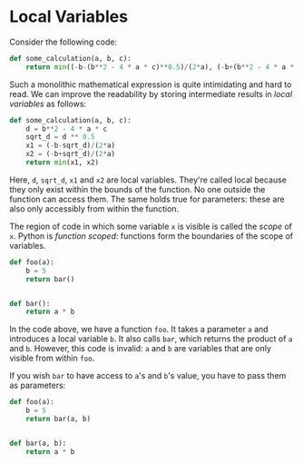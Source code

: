 # Local Variables

Consider the following code:

```python
def some_calculation(a, b, c):
    return min((-b-(b**2 - 4 * a * c)**0.5)/(2*a), (-b+(b**2 - 4 * a * c)**0.5)/(2*a))
```


Such a monolithic mathematical expression is quite intimidating and hard to read.
We can improve the readability by storing intermediate results in *local variables* as follows:

```python
def some_calculation(a, b, c):
    d = b**2 - 4 * a * c
    sqrt_d = d ** 0.5
    x1 = (-b-sqrt_d)/(2*a)
    x2 = (-b+sqrt_d)/(2*a)
    return min(x1, x2)
```

Here, `d`, `sqrt_d`, `x1` and `x2` are local variables.
They're called local because they only exist within the bounds of the function.
No one outside the function can access them.
The same holds true for parameters: these are also only accessibly from within the function.

The region of code in which some variable `x` is visible is called the *scope* of `x`.
Python is *function scoped*: functions form the boundaries of the scope of variables.

```python
def foo(a):
    b = 5
    return bar()


def bar():
    return a * b
```


In the code above, we have a function `foo`.
It takes a parameter `a` and introduces a local variable `b`.
It also calls `bar`, which returns the product of `a` and `b`.
However, this code is invalid: `a` and `b` are variables that are only visible from within `foo`.

If you wish `bar` to have access to `a`'s and `b`'s value, you have to pass them as parameters:

```python
def foo(a):
    b = 5
    return bar(a, b)


def bar(a, b):
    return a * b
```
